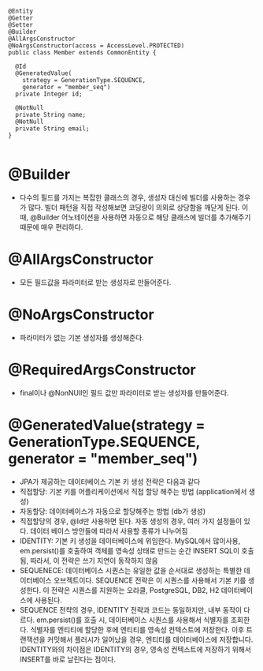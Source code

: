 <pre>
<code>
@Entity
@Getter
@Setter
@Builder
@AllArgsConstructor
@NoArgsConstructor(access = AccessLevel.PROTECTED)
public class Member extends CommonEntity {

  @Id
  @GeneratedValue(
    strategy = GenerationType.SEQUENCE,
    generator = "member_seq")
  private Integer id;

  @NotNull
  private String name;
  @NotNull
  private String email;
}
</code>
</pre>

# @Builder
* 다수의 필드를 가지는 복잡한 클래스의 경우, 생성자 대신에 빌더를 사용하는 경우가 많다. 빌더 패턴을 직접 작성해보면 코딩량이 의외로 상당함을 깨닫게 된다. 이 때, @Builder 어노테이션을 사용하면 자동으로 해당 클래스에 빌더를 추가해주기 때문에 매우 편리하다.

# @AllArgsConstructor
* 모든 필드값을 파라미터로 받는 생성자로 만들어준다.

# @NoArgsConstructor
* 파라미터가 없는 기본 생성자를 생성해준다.

# @RequiredArgsConstructor
* final이나 @NonNUll인 필드 값만 파라미터로 받는 생성자를 만들어준다.

# @GeneratedValue(strategy = GenerationType.SEQUENCE, generator = "member_seq")
* JPA가 제공하는 데이터베이스 기본 키 생성 전략은 다음과 같다
* 직접할당: 기본 키를 어플리케이션에서 직접 할당 해주는 방법 (application에서 생성)
* 자동할당: 데이터베이스가 자동으로 할당해주는 방법 (db가 생성)
* 직접할당의 경우, @Id만 사용하면 된다. 자동 생성의 경우, 여러 가지 설정들이 있다. 데이터 베이스 방안들에 따라서 사용할  종류가 나누어짐
* IDENTITY: 기본 키 생성을 데이터베이스에 위임한다. MySQL에서 많이사용, em.persist()를 호출하여 객체를 영속성 상태로 만드는 순간 INSERT SQL이 호출됨, 따라서, 이 전략은 쓰기 지연이 동작하지 않음
* SEQUENECE: 데이터베이스 시퀀스는 유일한 값을 순서대로 생성하는 특별한 데이터베이스 오브젝트이다. SEQUENCE 전략은 이 시퀀스를 사용해서 기본 키를 생성한다. 이 전략은 시퀀스를 지원하는 오라클, PostgreSQL, DB2, H2 데이터베이스에 사용된다.
* SEQUENCE 전챡의 경우, IDENTITY 전략과 코드는 동일하지만, 내부 동작이 다르다. em.persist()를 호출 시, 데이터베이스 시퀀스를 사용해서 식별자를 조회한다. 식별자를 엔티티에 할당한 후에 엔티티를 영속성 컨텍스트에 저장한다. 이후 트랜잭션을 커밋해서 플러시가 일어났을 경우, 엔티티를 데이터베이스에 저장합니다. IDENTITY와의 차이점은 IDENTITY의 경우, 영속성 컨텍스트에 저장하기 위해서 INSERT를 바로 날린다는 점이다.
